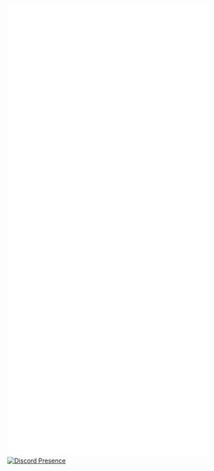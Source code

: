 [![Metrics](https://github.com/usarral/usarral/blob/master/github-metrics.svg)](https://usarral.github.io)
[![Discord Presence](https://lanyard-profile-readme.vercel.app/api/496251940485988385)](https://discord.com/users/496251940485988385)
